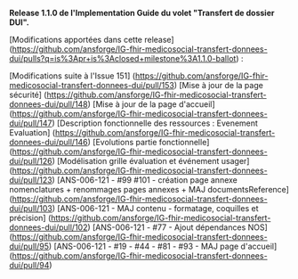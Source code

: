 **Release 1.1.0 de l'Implementation Guide du volet "Transfert de dossier DUI".**

[Modifications apportées dans cette release] (https://github.com/ansforge/IG-fhir-medicosocial-transfert-donnees-dui/pulls?q=is%3Apr+is%3Aclosed+milestone%3A1.1.0-ballot) :

[Modifications suite à l'Issue 151] (https://github.com/ansforge/IG-fhir-medicosocial-transfert-donnees-dui/pull/153)
[Mise à jour de la page sécurité] (https://github.com/ansforge/IG-fhir-medicosocial-transfert-donnees-dui/pull/148)
[Mise à jour de la page d'accueil] (https://github.com/ansforge/IG-fhir-medicosocial-transfert-donnees-dui/pull/147)
[Description fonctionnelle des ressources : Evenement Evaluation] (https://github.com/ansforge/IG-fhir-medicosocial-transfert-donnees-dui/pull/146)
[Evolutions partie fonctionnelle] (https://github.com/ansforge/IG-fhir-medicosocial-transfert-donnees-dui/pull/126)
[Modélisation grille évaluation et événement usager] (https://github.com/ansforge/IG-fhir-medicosocial-transfert-donnees-dui/pull/123)
[ANS-006-121 - #99 #101 - création page annexe nomenclatures + renommages pages annexes + MAJ documentsReference] (https://github.com/ansforge/IG-fhir-medicosocial-transfert-donnees-dui/pull/103)
[ANS-006-121 - MAJ contenu - formatage, coquilles et précision] (https://github.com/ansforge/IG-fhir-medicosocial-transfert-donnees-dui/pull/102)
[ANS-006-121 - #77 - Ajout dépendances NOS] (https://github.com/ansforge/IG-fhir-medicosocial-transfert-donnees-dui/pull/95)
[ANS-006-121 - #19 - #44 - #81 - #93 - MAJ page d'accueil] (https://github.com/ansforge/IG-fhir-medicosocial-transfert-donnees-dui/pull/94)